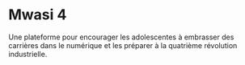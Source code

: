 # Mwasi 4
Une plateforme pour encourager les adolescentes à embrasser des carrières dans le numérique 
et les préparer à la quatrième révolution industrielle. 

 
